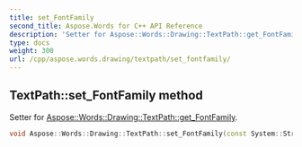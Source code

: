 ```yaml
---
title: set_FontFamily
second_title: Aspose.Words for C++ API Reference
description: 'Setter for Aspose::Words::Drawing::TextPath::get_FontFamily.'
type: docs
weight: 300
url: /cpp/aspose.words.drawing/textpath/set_fontfamily/
---
```

## TextPath::set_FontFamily method


Setter for [Aspose::Words::Drawing::TextPath::get_FontFamily](../get_fontfamily/).

```cpp
void Aspose::Words::Drawing::TextPath::set_FontFamily(const System::String &value)
```

